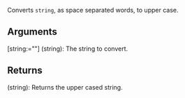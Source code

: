 Converts `string`, as space separated words, to upper case.


## Arguments
[string:=""] (string): The string to convert.


## Returns
(string): Returns the upper cased string.
